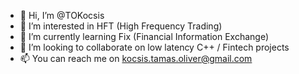 - 👋 Hi, I’m @TOKocsis
- 👀 I’m interested in HFT (High Frequency Trading)
- 🌱 I’m currently learning Fix (Financial Information Exchange)
- 💞️ I’m looking to collaborate on low latency C++ / Fintech projects
- 📫 You can reach me on kocsis.tamas.oliver@gmail.com

<!---
TOKocsis/TOKocsis is a ✨ special ✨ repository because its `README.md` (this file) appears on your GitHub profile.
You can click the Preview link to take a look at your changes.
--->
